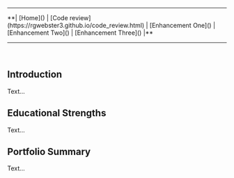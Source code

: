 <hr>
**| [Home]() | [Code review](https://rgwebster3.github.io/code_review.html) | [Enhancement One]() | [Enhancement Two]() | [Enhancement Three]() |**
<hr><br>

## Introduction

Text...

## Educational Strengths

Text...

## Portfolio Summary

Text...



